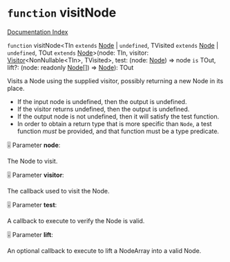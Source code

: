 # `function` visitNode

[Documentation Index](../README.md)

`function` visitNode\<TIn `extends` [Node](../interface.Node/README.md) | `undefined`, TVisited `extends` [Node](../interface.Node/README.md) | `undefined`, TOut `extends` [Node](../interface.Node/README.md)>(node: TIn, visitor: [Visitor](../type.Visitor/README.md)\<NonNullable\<TIn>, TVisited>, test: (node: [Node](../interface.Node/README.md)) => node `is` TOut, lift?: (node: readonly [Node](../interface.Node/README.md)\[]) => [Node](../interface.Node/README.md)): TOut

Visits a Node using the supplied visitor, possibly returning a new Node in its place.

- If the input node is undefined, then the output is undefined.
- If the visitor returns undefined, then the output is undefined.
- If the output node is not undefined, then it will satisfy the test function.
- In order to obtain a return type that is more specific than `Node`, a test
  function _must_ be provided, and that function must be a type predicate.

🎚️ Parameter **node**:

The Node to visit.

🎚️ Parameter **visitor**:

The callback used to visit the Node.

🎚️ Parameter **test**:

A callback to execute to verify the Node is valid.

🎚️ Parameter **lift**:

An optional callback to execute to lift a NodeArray into a valid Node.

